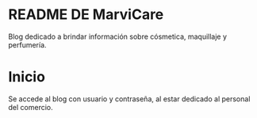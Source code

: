 # README DE MarviCare

Blog dedicado a brindar información sobre cósmetica, maquillaje y perfumería.

# Inicio
Se accede al blog con usuario y contraseña, al estar dedicado al personal del comercio. 
